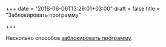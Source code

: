 +++
date = "2016-06-06T13:29:01+03:00"
draft = false
title = "Заблокировать программу"

+++

<p>Несколько способов <a href="http://blog.sgmansfield.com/2016/06/how-to-block-forever-in-go/">заблокировать программу</a>.</p>


